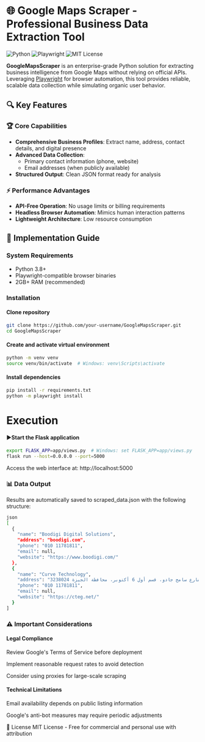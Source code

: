 # 🌐 Google Maps Scraper - Professional Business Data Extraction Tool

![Python](https://img.shields.io/badge/Python-3.8%2B-blue)
![Playwright](https://img.shields.io/badge/Playwright-1.30%2B-green)
![MIT License](https://img.shields.io/badge/License-MIT-orange)

**GoogleMapsScraper** is an enterprise-grade Python solution for extracting business intelligence from Google Maps without relying on official APIs. Leveraging [Playwright](https://playwright.dev/) for browser automation, this tool provides reliable, scalable data collection while simulating organic user behavior.

## 🔍 Key Features

### 🏆 Core Capabilities
- **Comprehensive Business Profiles**: Extract name, address, contact details, and digital presence
- **Advanced Data Collection**:
  - Primary contact information (phone, website)
  - Email addresses (when publicly available)
- **Structured Output**: Clean JSON format ready for analysis

### ⚡ Performance Advantages
- **API-Free Operation**: No usage limits or billing requirements
- **Headless Browser Automation**: Mimics human interaction patterns
- **Lightweight Architecture**: Low resource consumption

## 🚀 Implementation Guide

### System Requirements
- Python 3.8+
- Playwright-compatible browser binaries
- 2GB+ RAM (recommended)

### Installation


#### Clone repository
```bash
git clone https://github.com/your-username/GoogleMapsScraper.git
cd GoogleMapsScraper
```
#### Create and activate virtual environment
```bash
python -m venv venv
source venv/bin/activate  # Windows: venv\Scripts\activate
```
#### Install dependencies
```bash
pip install -r requirements.txt
python -m playwright install
```
# Execution


#### ▶️Start the Flask application
```bash
export FLASK_APP=app/views.py  # Windows: set FLASK_APP=app/views.py
flask run --host=0.0.0.0 --port=5000
```
Access the web interface at: http://localhost:5000

### 📊 Data Output
Results are automatically saved to scraped_data.json with the following structure:
```bash
json
[
  {
    "name": "Boodigi Digital Solutions",
    "address": "boodigi.com",
    "phone": "010 11781811",
    "email": null,
    "website": "https://www.boodigi.com/"
  },
  {
    "name": "Curve Technology",
    "address": "السياحية السادسة، 190 شارع سامح جادو، قسم أول 6 أكتوبر، محافظة الجيزة 3238024",
    "phone": "010 11781811",
    "email": null,
    "website": "https://cteg.net/"
  }
]
```
### ⚠️ Important Considerations

#### Legal Compliance
Review Google's Terms of Service before deployment

Implement reasonable request rates to avoid detection

Consider using proxies for large-scale scraping

#### Technical Limitations
Email availability depends on public listing information

Google's anti-bot measures may require periodic adjustments

📜 License
MIT License - Free for commercial and personal use with attribution
